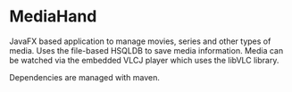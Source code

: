 # MediaHand

JavaFX based application to manage movies, series and other types of media. 
Uses the file-based HSQLDB to save media information. 
Media can be watched via the embedded VLCJ player which uses the libVLC library.

Dependencies are managed with maven.
